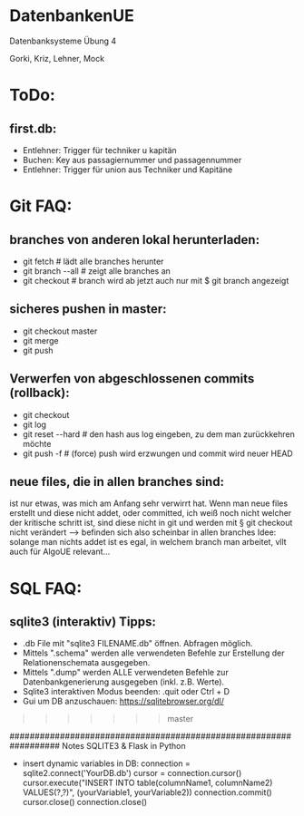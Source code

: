 # DatenbankenUE
Datenbanksysteme Übung 4

Gorki, Kriz, Lehner, Mock


# ToDo:

## first.db:
- Entlehner: Trigger für techniker u kapitän
- Buchen: Key aus passagiernummer und passagennummer
- Entlehner: Trigger für union aus Techniker und Kapitäne


# Git FAQ:

## branches von anderen lokal herunterladen:
- git fetch				# lädt alle branches herunter
- git branch --all			# zeigt alle branches an
- git checkout <branch-von-anderen>	# branch wird ab jetzt auch nur mit $ git branch angezeigt

## sicheres pushen in master:
- git checkout master
- git merge <branch-der-in-master-soll>
- git push

## Verwerfen von abgeschlossenen commits (rollback):
- git checkout <branch-zu-resetten>
- git log
- git reset --hard <commit-hash>		# den hash aus log eingeben, zu dem man zurückkehren möchte
- git push -f				# (force) push wird erzwungen und commit wird neuer HEAD

## neue files, die in allen branches sind:
ist nur etwas, was mich am Anfang sehr verwirrt hat. Wenn man neue files erstellt und diese nicht addet, oder committed,
ich weiß noch nicht welcher der kritische schritt ist, sind diese nicht in git und werden mit § git checkout <branch>
nicht verändert --> befinden sich also scheinbar in allen branches
Idee: solange man nichts addet ist es egal, in welchem branch man arbeitet, vllt auch für AlgoUE relevant...

# SQL FAQ:
## sqlite3 (interaktiv) Tipps:
- .db File mit "sqlite3 FILENAME.db" öffnen.
Abfragen möglich.
- Mittels ".schema" werden alle verwendeten Befehle zur Erstellung der Relationenschemata ausgegeben.
- Mittels ".dump" werden ALLE verwendeten Befehle zur Datenbankgenerierung ausgegeben (inkl. z.B. Werte).
- Sqlite3 interaktiven Modus beenden: .quit oder Ctrl + D
- Gui um DB anzuschauen: https://sqlitebrowser.org/dl/


>>>>>>> master


##################################################################
Notes SQLITE3 & Flask in Python
- insert dynamic variables in DB:
	connection = sqlite2.connect('YourDB.db')
	cursor = connection.cursor()
	cursor.execute("INSERT INTO table(columnName1, columnName2) VALUES(?,?)", (yourVariable1, yourVariable2))
	connection.commit()
	cursor.close()
	connection.close()

